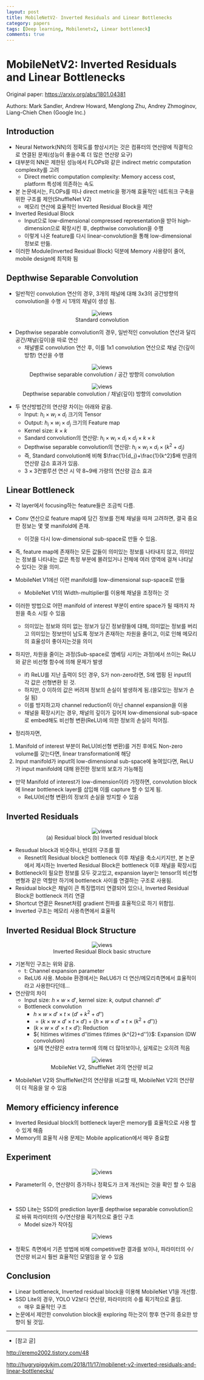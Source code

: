```yaml
---
layout: post
title: MobileNetV2- Inverted Residuals and Linear Bottlenecks
category: papers
tags: [Deep learning, Mobilenetv2, Linear bottleneck]
comments: true
---
```


# MobileNetV2: Inverted Residuals and Linear Bottlenecks

Original paper: https://arxiv.org/abs/1801.04381

Authors: Mark Sandler, Andrew Howard, Menglong Zhu, Andrey Zhmoginov, Liang-Chieh Chen (Google Inc.)

## Introduction
- Neural Network(NN)의 정확도를 향상시키는 것은 컴퓨터의 연산량에 직결적으로 연결된 문제(성능이 좋을수록 더 많은 연산량 요구)
- 대부분의 NN은 제한된 성능에서 FLOPs와 같은 indirect metric computation complexity를 고려
  - Direct metric computation complexity: Memory access cost, platform 특성에 의존하는 속도
- 본 논문에서는, FLOPs를 떠나 direct metric을 평가해 효율적인 네트워크 구축을 위한 구조를 제안(ShuffleNet V2)
  - 메모리 연산에 효율적인 Inverted Residual Block을 제안
- Inverted Residual Block
  - Input으로 low-dimensional compressed representation을 받아 high-dimension으로 확장시킨 후, depthwise convolution을 수행
  - 이렇게 나온 feature를 다시 linear-convolution을 통해 low-dimensional 정보로 만듦.
- 이러한 Module(Inverted Residual Block) 덕분에 Memory 사용량이 줄어, mobile design에 최적화 됨

## Depthwise Separable Convolution
- 일반적인 convolution 연산의 경우, 3개의 채널에 대해 3x3의 공간방향의 convolution을 수행 시 1개의 채널이 생성 됨.
<center>
<figure>
<img src="/assets/post_img/papers/2019-01-09-mobilenetv2/fig1.png" alt="views">
<figcaption>Standard convolution</figcaption>
</figure>
</center>

- Depthwise separable convolution의 경우, 일반적인 convolution 연산과 달리 공간/채널(깊이)을 따로 연산
  - 채널별로 convolution 연산 후, 이를 1x1 convolution 연산으로 채널 간(깊이 방향) 연산을 수행
<center>
<figure>
<img src="/assets/post_img/papers/2019-01-09-mobilenetv2/fig2.png" alt="views">
<figcaption>Depthwise separable convolution / 공간 방향의 convolution</figcaption>
</figure>
</center>

<center>
<figure>
<img src="/assets/post_img/papers/2019-01-09-mobilenetv2/fig3.png" alt="views">
<figcaption>Depthwise separable convolution / 채널(깊이) 방향의 convolution</figcaption>
</figure>
</center>

- 두 연산방법간의 연산량 차이는 아래와 같음. 
  - Input: $h_{i}\times w_{i}\times d_{i}$ 크기의 Tensor
  - Output: $h_{i}\times w_{i}\times d_{j}$ 크기의 Feature map
  - Kernel size: $k\times k$
  - Sandard convolution의 연산량: $h_{i}\times w_{i}\times d_{i}\times d_{j}\times k\times k$
  - Depthwise separable convolution의 연산량: $h_{i}\times w_{i}\times d_{i}\times (k^{2}+d_{j})$
  - 즉, Standard convolution에 비해 $\frac{1}{d_j}+\frac{1}{k^2}$배 만큼의 연산량 감소 효과가 있음.
  - $3\times 3$컨벌루션 연산 시 약 8~9배 가량의 연산량 감소 효과

## Linear Bottleneck
- 각 layer에서 focusing하는 feature들은 조금씩 다름.
- Conv 연산으로 feature map에 담긴 정보를 전체 채널을 따져 고려하면, 결국 중요한 정보는 몇 몇 manifold에 존재.
  - 이것을 다시 low-dimensional sub-space로 만들 수 있음.

- 즉, feature map에 존재하는 모든 값들이 의미있는 정보를 나타내지 않고, 의미있는 정보를 나타내는 값은 특정 부분에 몰려있거나 전체에 여러 영역에 걸쳐 나타날 수 있다는 것을 의미.

- MobileNet V1에선 이런 manifold를 low-dimensional sup-space로 만듦
  - MobileNet V1의 Width-multiplier를 이용해 채널을 조정하는 것
- 이러한 방법으로 어떤 manifold of interest 부분이 entire space가 될 때까지 차원을 축소 시킬 수 있음
  - 의미있는 정보와 의미 없는 정보가 담긴 정보량들에 대해, 의미없는 정보를 버리고 의미있는 정보만이 남도록 정보가 존재하는 차원을 줄이고, 이로 인해 메모리의 효율성이 좋아지는것을 의미
- 하지만, 차원을 줄이는 과정(Sub-space로 엠베딩 시키는 과정)에서 쓰이는 ReLU와 같은 비선형 함수에 의해 문제가 발생
  - if) ReLU를 지난 출력이 S인 경우, S가 non-zero라면, S에 맵핑 된 input의 각 값은 선형변환 된 것.
  - 하지만, 0 이하의 값은 버려져 정보의 손실이 발생하게 됨.(쓸모있는 정보가 손실 됨)
  - 이를 방지하고자 channel reduction이 아닌 channel expansion을 이용
  - 채널을 확장시키는 경우, 채널의 깊이가 깊어져 low-dimensional sub-space로 embed해도 비선형 변환(ReLU)에 의한 정보의 손실이 적어짐.

- 정리하자면,
1. Manifold of interest 부분이 ReLU(비선형 변환)를 거친 후에도 Non-zero volume를 갖는다면, linear transformation에 해당
2. Input manifold가 input의 low-dimensional sub-space에 놓여있다면, ReLU가 input manifold에 대해 완전한 정보의 보호가 가능해짐

- 만약 Manifold of interest가 low-dimension이라 가정하면, convolution block에 linear bottleneck layer를 삽입해 이를 capture 할 수 있게 됨.
  - ReLU(비선형 변환)의 정보의 손실을 방지할 수 있음

## Inverted Residuals
<center>
<figure>
<img src="/assets/post_img/papers/2019-01-09-mobilenetv2/fig5.png" alt="views">
<figcaption>(a) Residual block  (b) Inverted residual block</figcaption>
</figure>
</center>

- Resudual block과 비슷하나, 반대의 구조를 띔
  - Resnet의 Residual block은 bottleneck 이후 채널을 축소시키지만, 본 논문에서 제시하는 Inverted Residual Block은 bottleneck 이후 채널을 확장시킴
- Bottleneck이 필요한 정보를 모두 갖고있고, expansion layer는 tensor의 비선형 변형과 같은 역할만 하기에 bottleneck 사이를 연결하는 구조로 사용됨.
- Residual block은 채널이 큰 특징맵끼리 연결되어 있으나, Inverted Residual Block은 bottleneck 끼리 연결
- Shortcut 연결은 Resnet처럼 gradient 전파를 효율적으로 하기 위함임.
- Inverted 구조는 메모리 사용측면에서 효율적

## Inverted Residual Block Structure

<center>
<figure>
<img src="/assets/post_img/papers/2019-01-09-mobilenetv2/fig6.png" alt="views">
<figcaption>Inverted Residual Block basic structure</figcaption>
</figure>
</center>

- 기본적인 구조는 위와 같음.
  - t: Channel expansion parameter
  - ReLU6 사용. Mobile 환경에서는 ReLU6가 더 연산/메모리측면에서 효율적이라고 사용한다던데...
- 연산량의 차이
  - Input size: $h\times w\times d'$, kernel size: $k$, output channel: $d''$
  - Bottleneck convolution
    - $h\times w\times d'\times t\times (d'+k^{2}+d'')$
    - $=(k\times w\times d'\times t\times d')+\{ h\times w\times d'\times t\times (k^{2}+d'')\}$
    - $(k\times w\times d'\times t\times d')$: Reduction
    - ${ h\times w\times d'\times t\times (k^{2}+d'')\}$: Expansion (DW convolution)
    - 실제 연산량은 extra term에 의해 더 많아보이나, 실제로는 오히려 적음

<center>
<figure>
<img src="/assets/post_img/papers/2019-01-09-mobilenetv2/fig7.png" alt="views">
<figcaption>MobileNet V2, ShuffleNet 과의 연산량 비교</figcaption>
</figure>
</center>
  
- MobileNet V2와 ShuffleNet간의 연산량을 비교할 때, MobileNet V2의 연산량이 더 적음을 알 수 있음

## Memory efficiency inference
- Inverted Residual block의 bottleneck layer은 memory를 효율적으로 사용 할 수 있게 해줌
- Memory의 효율적 사용 문제는 Mobile application에서 매우 중요함

## Experiment
<center>
<figure>
<img src="/assets/post_img/papers/2019-01-09-mobilenetv2/fig8.png" alt="views">
</figure>
</center>

- Parameter의 수, 연산량이 증가하나 정확도가 크게 개선되는 것을 확인 할 수 있음

<center>
<figure>
<img src="/assets/post_img/papers/2019-01-09-mobilenetv2/fig9.png" alt="views">
</figure>
</center>

- SSD Lite는 SSD의 prediction layer를 depthwise separable convolution으로 바꿔 파라미터의 수/연산량을 획기적으로 줄인 구조
  - Model size가 작아짐

<center>
<figure>
<img src="/assets/post_img/papers/2019-01-09-mobilenetv2/fig10.png" alt="views">
</figure>
</center>

- 정확도 측면에서 기존 방법에 비해 competitive한 결과를 보이나, 파라미터의 수/연산량 비교시 훨씬 효율적인 모델임을 알 수 있음

## Conclusion

- Linear bottleneck, Inverted residual block을 이용해 MobileNet V1을 개선함.
- SSD Lite의 경우, YOLO V2보다 연산량, 파라미터의 수를 획기적으로 줄임.
  - 매우 효율적인 구조
- 논문에서 제안한 convolution block을 exploring 하는것이 향후 연구의 중요한 방향이 될 것임.








---

- [참고 글]

http://eremo2002.tistory.com/48

http://hugrypiggykim.com/2018/11/17/mobilenet-v2-inverted-residuals-and-linear-bottlenecks/
